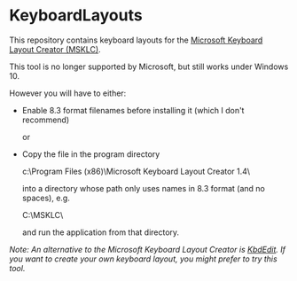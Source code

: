 # KeyboardLayouts

This repository contains keyboard layouts for the [Microsoft Keyboard Layout Creator (MSKLC)](https://www.microsoft.com/en-us/download/details.aspx?id=102134).

This tool is no longer supported by Microsoft, but still works under Windows 10. 

However you will have to either:
* Enable 8.3 format filenames before installing it (which I don't recommend)

  or

* Copy the file in the program directory

  c:\Program Files (x86)\Microsoft Keyboard Layout Creator 1.4\

  into a directory whose path only uses names in 8.3 format (and no spaces), e.g.

  C:\MSKLC\

  and run the application from that directory.



*Note: An alternative to the Microsoft Keyboard Layout Creator is [KbdEdit](http://www.kbdedit.com/). 
If you want to create your own keyboard layout, you might prefer
to try this tool.*